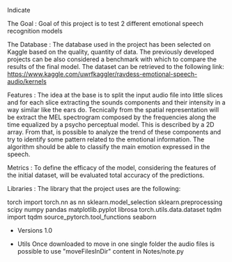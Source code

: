 Indicate 

The Goal : Goal of this project is to test 2 different emotional speech recognition models 


The Database : The database used in the project has been selected on Kaggle based on the quality, quantity of data. The previously developed projects can be also considered a benchmark with which to compare the results of the final model.
The dataset can be retrieved to the following link: https://www.kaggle.com/uwrfkaggler/ravdess-emotional-speech-audio/kernels


Features : The idea at the base is to split the input audio file into little slices and for each slice extracting the sounds components and their intensity in a way similar like the ears do.
Tecnically from the spatial representation will be extract the MEL spectrogram composed by the frequencies along the time equalized by a psycho perceptual model. 
This is described by a 2D array.
From that, is possible to analyze the trend of these components and try to identify some pattern related to the emotional information.
The algorithm should be able to classify the main emotion expressed in the speech.

Metrics : To define the efficacy of the model, considering the features of the initial dataset, will be evaluated total accuracy of the predictions.

Libraries : The library that the project uses are the following:

torch
import torch.nn as nn
sklearn.model_selection
sklearn.preprocessing
scipy
numpy
pandas
matplotlib.pyplot
librosa
torch.utils.data.dataset 
tqdm import tqdm
source_pytorch.tool_functions
seaborn

- Versions
1.0

- Utils
Once downloaded to move in one single folder the audio files is possible to use "moveFilesInDir" content in Notes/note.py
